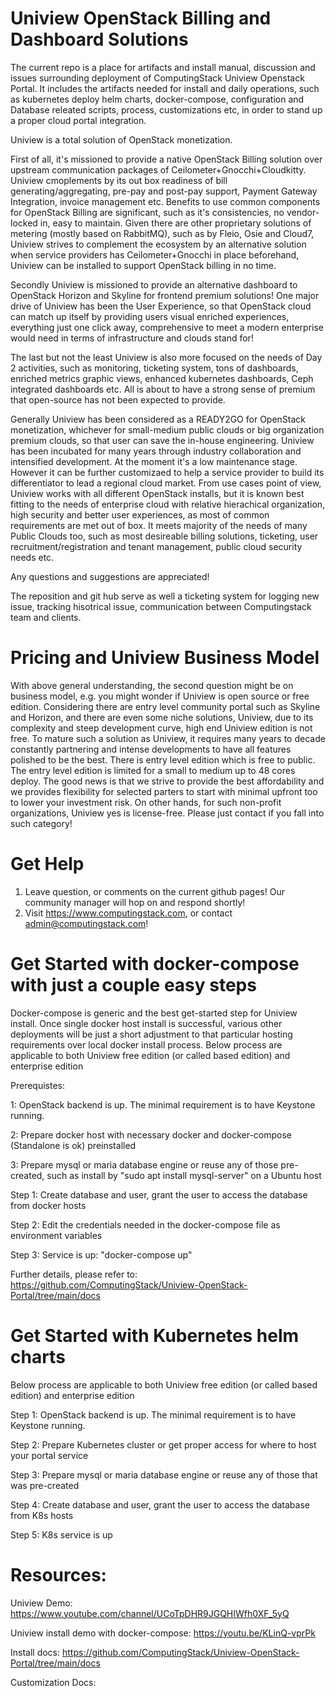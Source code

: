 # Uniview OpenStack Billing and Dashboard Solutions
The current repo is a place for artifacts and install manual, discussion and issues surrounding deployment of ComputingStack Uniview Openstack Portal. It includes the artifacts needed for install and daily operations, such as kubernetes deploy helm charts, docker-compose, configuration and Database releated scripts, process, customizations etc, in order to stand up a proper cloud portal integration.

Uniview is a total solution of OpenStack monetization. 

First of all, it's missioned to provide a native OpenStack Billing solution over upstream communication packages of Ceilometer+Gnocchi+Cloudkitty. Uniview cmoplements by its out box readiness of bill generating/aggregating, pre-pay and post-pay support, Payment Gateway Integration, invoice management etc. Benefits to use common components for OpenStack Billing are significant, such as it's consistencies, no vendor-locked in, easy to maintain. Given there are other proprietary solutions of metering (mostly based on RabbitMQ), such as by Fleio, Osie and Cloud7, Uniview strives to complement the ecosystem by an alternative solution when service providers has Ceilometer+Gnocchi in place beforehand, Uniview can be installed to support OpenStack billing in no time. 

Secondly Uniview is missioned to provide an alternative dashboard to OpenStack Horizon and Skyline for frontend premium solutions! One major drive of Uniview has been the User Experience, so that OpenStack cloud can match up itself by providing users visual enriched experiences, everything just one click away, comprehensive to meet a modern enterprise would need in terms of infrastructure and clouds stand for! 

The last but not the least Uniview is also more focused on the needs of Day 2 activities, such as monitoring, ticketing system, tons of dashboards, enriched metrics graphic views, enhanced kubernetes dashboards, Ceph integrated dashboards etc. All is about to have a strong sense of premium that open-source has not been expected to provide.

Generally Uniview has been considered as a READY2GO for OpenStack monetization, whichever for small-medium public clouds or big organization premium clouds, so that user can save the in-house engineering. Uniview has been incubated for many years through industry collaboration and intensified development. At the moment it's a low maintenance stage. However it can be further customizaed to help a service provider to build its differentiator to lead a regional cloud market.  From use cases point of view, Uniview works with all different OpenStack installs, but it is known best fitting to the needs of enterprise cloud with relative hierachical organization, high security and better user experiences, as most of common requirements are met out of box. It meets majority of the needs of many Public Clouds too, such as most desireable billing solutions, ticketing,  user recruitment/registration and tenant management, public cloud security needs etc. 

Any questions and suggestions are appreciated!

The reposition and git hub serve as well a ticketing system for logging new issue, tracking hisotrical issue, communication between Computingstack team and clients.

# Pricing and Uniview Business Model

With above general understanding, the second question might be on business model, e.g. you might wonder if Uniview is open source or free edition. Considering there are entry level community portal such as Skyline and Horizon, and there are even some niche solutions, Uniview, due to its complexity and steep development curve, high end Uniview edition is not free. To mature such a solution as Uniview, it requires many years to decade constantly partnering and intense developments to have all features polished to be the best.  There is entry level edition which is free to public. The entry level edition is limited for a small to medium up to 48 cores deploy. The good news is that we strive to provide the best affordability and we provides flexibility for selected parters to start with minimal upfront too to lower your investment risk. On other hands, for such non-profit organizations, Uniview yes is license-free. Please just contact if you fall into such category! 

# Get Help

1. Leave question, or comments on the current github pages! Our community manager will hop on and respond shortly!
2. Visit https://www.computingstack.com, or contact admin@computingstack.com!

# Get Started with docker-compose with just a couple easy steps
Docker-compose is generic and the best get-started step for Uniview install. Once single docker host install is successful, various other deployments will be just a short adjustment to that particular hosting requirements over local docker install process. Below process are applicable to both Uniview free edition (or called based edition) and enterprise 
edition

Prerequistes:

1: OpenStack backend is up. The minimal requirement is to have Keystone running.

2: Prepare docker host with necessary docker and docker-compose (Standalone is ok) preinstalled

3: Prepare mysql or maria database engine or reuse any of those pre-created, such as install by "sudo apt install mysql-server" on a Ubuntu host

Step 1: Create database and user, grant the user to access the database from docker hosts

Step 2: Edit the credentials needed in the docker-compose file as environment variables 

Step 3: Service is up: "docker-compose up"

Further details, please refer to: https://github.com/ComputingStack/Uniview-OpenStack-Portal/tree/main/docs

# Get Started with Kubernetes helm charts
Below process are applicable to both Uniview free edition (or called based edition) and enterprise 
edition

Step 1: OpenStack backend is up. The minimal requirement is to have Keystone running.

Step 2: Prepare Kubernetes cluster or get proper access for where to host your portal service

Step 3: Prepare mysql or maria database engine or reuse any of those that was pre-created

Step 4: Create database and user, grant the user to access the database from K8s hosts

Step 5: K8s service is up

# Resources:
Uniview Demo: https://www.youtube.com/channel/UCoTpDHR9JGQHIWfh0XF_5yQ

Uniview install demo with docker-compose: https://youtu.be/KLinQ-vprPk

Install docs: https://github.com/ComputingStack/Uniview-OpenStack-Portal/tree/main/docs

Customization Docs: 

